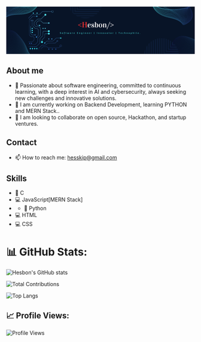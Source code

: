 ![Banner](https://github.com/Heshbon/Heshbon/blob/main/hes.png)

## About me
- 🌱 Passionate about software engineering, committed to continuous learning, with a deep interest in AI and cybersecurity, always seeking new challenges and innovative solutions.
- 🔭 I am currently working on Backend Development, learning PYTHON and MERN Stack..
- 👯 I am looking to collaborate on open source, Hackathon, and startup ventures.
  
## Contact
- 📫 How to reach me: hesskip@gmail.com
  
## Skills
- 🐪 C
- 💻 JavaScript[MERN Stack]
- - 🐍 Python
- 💻 HTML
- 💻 CSS

# 📊 GitHub Stats:
![Hesbon's GitHub stats](https://github-readme-stats.vercel.app/api?username=Heshbon&show_icons=true&theme=radical)

![Total Contributions](https://github-readme-streak-stats.herokuapp.com/?user=Heshbon&theme=radical)

![Top Langs](https://github-readme-stats.vercel.app/api/top-langs/?username=Heshbon&layout=compact&theme=radical)

## 📈 Profile Views:
![Profile Views](https://komarev.com/ghpvc/?username=Heshbon&color=blueviolet)
